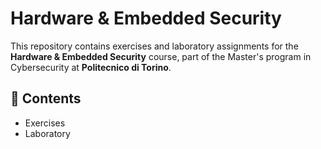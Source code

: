 # Hardware & Embedded Security

This repository contains exercises and laboratory assignments for the **Hardware & Embedded Security** course, part of the Master's program in Cybersecurity at **Politecnico di Torino**.

## 📌 Contents
- Exercises
- Laboratory
